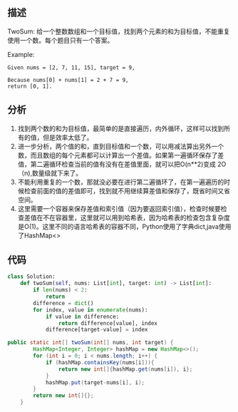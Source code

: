 ## 描述
TwoSum: 给一个整数数组和一个目标值，找到两个元素的和为目标值，不能重复使用一个数。每个题目只有一个答案。

Example:
```text
Given nums = [2, 7, 11, 15], target = 9,

Because nums[0] + nums[1] = 2 + 7 = 9,
return [0, 1].

```

## 分析
1. 找到两个数的和为目标值，最简单的是直接遍历，内外循环，这样可以找到所有的值，但是效率太低了。
2. 进一步分析，两个值的和，直到目标值和一个数，可以用减法算出另外一个数，而且数组的每个元素都可以计算出一个差值。如果第一遍循环保存了差值，第二遍循环检查当前的值有没有在差值里面，就可以把O(n**2)变成 2O（n),数量级就下来了。
3. 不能利用重复的一个数，那就没必要在进行第二遍循环了，在第一遍遍历的时候检查前面的值的差值即可，找到就不用继续算差值和保存了，既省时间又省空间。
4. 这里需要一个容器来保存差值和索引值（因为要返回索引值），检查时候要检查差值在不在容器里，这里就可以用到哈希表，因为哈希表的检查包含复杂度是O(1)。这里不同的语言哈希表的容器不同，Python使用了字典dict,java使用了HashMap<>

## 代码

```python
class Solution:
    def twoSum(self, nums: List[int], target: int) -> List[int]:
        if len(nums) < 2:
            return
        difference = dict()
        for index, value in enumerate(nums):
            if value in difference:
                return difference[value], index
            difference[target-value] = index
```

```java
public static int[] twoSum(int[] nums, int target) {
        HashMap<Integer, Integer> hashMap = new HashMap<>();
        for (int i = 0; i < nums.length; i++) {
            if (hashMap.containsKey(nums[i])){
                return new int[]{hashMap.get(nums[i]), i};
            }
            hashMap.put(target-nums[i], i);
        }
        return new int[]{};
    }
```